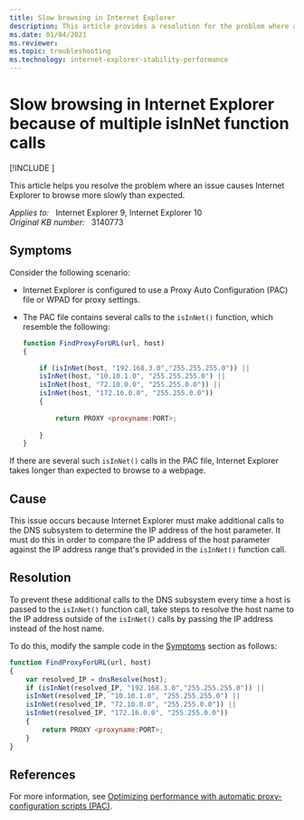```yaml
---
title: Slow browsing in Internet Explorer
description: This article provides a resolution for the problem where an issue causes Internet Explorer to browse more slowly than expected.
ms.date: 01/04/2021
ms.reviewer: 
ms.topic: troubleshooting
ms.technology: internet-explorer-stability-performance
---
```

# Slow browsing in Internet Explorer because of multiple isInNet function calls

[!INCLUDE [](../../../includes/browsers-important.md)]

This article helps you resolve the problem where an issue causes Internet Explorer to browse more slowly than expected.

_Applies to:_ &nbsp; Internet Explorer 9, Internet Explorer 10  
_Original KB number:_ &nbsp; 3140773

## Symptoms

Consider the following scenario:

- Internet Explorer is configured to use a Proxy Auto Configuration (PAC) file or WPAD for proxy settings.
- The PAC file contains several calls to the `isInNet()` function, which resemble the following:

    ```js
    function FindProxyForURL(url, host)
    {
    
        if (isInNet(host, "192.168.3.0","255.255.255.0")) ||
        isInNet(host, "10.10.1.0", "255.255.255.0") ||
        isInNet(host, "72.10.0.0", "255.255.0.0")) ||
        isInNet(host, "172.16.0.0", "255.255.0.0"))
        {
        
            return PROXY <proxyname:PORT>;
        
        }
    }
    ```

If there are several such `isInNet()` calls in the PAC file, Internet Explorer takes longer than expected to browse to a webpage.

## Cause

This issue occurs because Internet Explorer must make additional calls to the DNS subsystem to determine the IP address of the host parameter. It must do this in order to compare the IP address of the host parameter against the IP address range that's provided in the `isInNet()` function call.

## Resolution

To prevent these additional calls to the DNS subsystem every time a host is passed to the `isInNet()` function call, take steps to resolve the host name to the IP address outside of the `isInNet()` calls by passing the IP address instead of the host name.

To do this, modify the sample code in the [Symptoms](#symptoms) section as follows:

```js
function FindProxyForURL(url, host)
{
    var resolved_IP = dnsResolve(host);
    if (isInNet(resolved_IP, "192.168.3.0","255.255.255.0")) ||
    isInNet(resolved_IP, "10.10.1.0", "255.255.255.0") ||
    isInNet(resolved_IP, "72.10.0.0", "255.255.0.0")) ||
    isInNet(resolved_IP, "172.16.0.0", "255.255.0.0"))
    {
        return PROXY <proxyname:PORT>;
    }
}
```

## References

For more information, see [Optimizing performance with automatic proxy-configuration scripts (PAC)](/troubleshoot/browsers/optimize-pac-performance).
